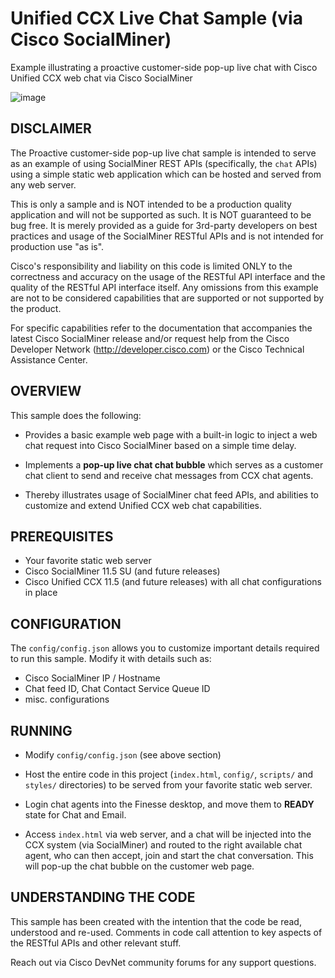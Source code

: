 # Unified CCX Live Chat Sample (via Cisco SocialMiner)
Example illustrating a proactive customer-side pop-up live chat with Cisco Unified CCX web chat via Cisco SocialMiner

![image](https://user-images.githubusercontent.com/990210/30850967-e7be3a9c-a2c4-11e7-962b-072797a3661b.png)

## DISCLAIMER
The Proactive customer-side pop-up live chat sample is intended to serve as an example
of using SocialMiner REST APIs (specifically, the `chat` APIs) using a simple static web
application which can be hosted and served from any web server.

This is only a sample and is NOT intended to be a production quality application and
will not be supported as such. It is NOT guaranteed to be bug free. It is merely provided
as a guide for 3rd-party developers on best practices and usage of the SocialMiner RESTful
APIs and is not intended for production use "as is".

Cisco's responsibility and liability on this code is limited ONLY to the correctness and
accuracy on the usage of the RESTful API interface and the quality of the RESTful API
interface itself. Any omissions from this example are not to be considered capabilities
that are supported or not supported by the product.

For specific capabilities refer to the documentation that accompanies the latest Cisco SocialMiner
release and/or request help from the Cisco Developer Network (http://developer.cisco.com)
or the Cisco Technical Assistance Center.


## OVERVIEW
This sample does the following:

*  Provides a basic example web page with a built-in logic to inject a web chat request into Cisco SocialMiner
   based on a simple time delay.

*  Implements a __pop-up live chat chat bubble__ which serves as a customer chat client to send and receive chat
   messages from CCX chat agents.

*  Thereby illustrates usage of SocialMiner chat feed APIs, and abilities to customize and extend Unified CCX
   web chat capabilities.


## PREREQUISITES
* Your favorite static web server
* Cisco SocialMiner 11.5 SU (and future releases)
* Cisco Unified CCX 11.5 (and future releases) with all chat configurations in place


## CONFIGURATION
The `config/config.json` allows you to customize important details required to run this sample.
Modify it with details such as:
 * Cisco SocialMiner IP / Hostname
 * Chat feed ID, Chat Contact Service Queue ID
 * misc. configurations


## RUNNING
* Modify `config/config.json` (see above section)

* Host the entire code in this project (`index.html`, `config/`, `scripts/` and `styles/` directories) to be served
from your favorite static web server.

* Login chat agents into the Finesse desktop, and move them to __READY__ state for Chat and Email.

* Access `index.html` via web server, and a chat will be injected into the CCX system (via SocialMiner) and routed to the right available chat agent, who can then accept, join and start the chat conversation. This will pop-up the chat bubble on the customer web page.


## UNDERSTANDING THE CODE
This sample has been created with the intention that the code be read, understood and re-used. Comments in code call attention to key aspects of the RESTful APIs and other relevant stuff.

Reach out via Cisco DevNet community forums for any support questions.
